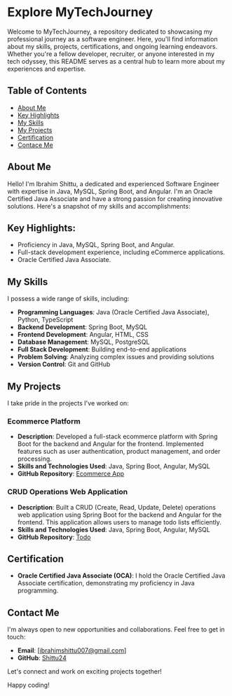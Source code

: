 # Explore MyTechJourney

Welcome to MyTechJourney, a repository dedicated to showcasing my professional journey as a software engineer. Here, you'll find information about my skills, projects, certifications, and ongoing learning endeavors. Whether you're a fellow developer, recruiter, or anyone interested in my tech odyssey, this README serves as a central hub to learn more about my experiences and expertise.

## Table of Contents

- [About Me](#about-me)
- [Key Highlights](#key-highlights)
- [My Skills](#my-skills)
- [My Projects](#my-projects)
- [Certification](#certification)
- [Contace Me](#contact-me)


## About Me

Hello! I'm Ibrahim Shittu, a dedicated and experienced Software Engineer with expertise in Java, MySQL, Spring Boot, and Angular. I'm an Oracle Certified Java Associate and have a strong passion for creating innovative solutions. Here's a snapshot of my skills and accomplishments:


## Key Highlights:

- Proficiency in Java, MySQL, Spring Boot, and Angular.
- Full-stack development experience, including eCommerce applications.
- Oracle Certified Java Associate.


## My Skills

I possess a wide range of skills, including:

- **Programming Languages**: Java (Oracle Certified Java Associate), Python, TypeScript
- **Backend Development**: Spring Boot, MySQL
- **Frontend Development**: Angular, HTML, CSS
- **Database Management**: MySQL, PostgreSQL
- **Full Stack Development**: Building end-to-end applications
- **Problem Solving**: Analyzing complex issues and providing solutions
- **Version Control**: Git and GitHub

## My Projects

I take pride in the projects I've worked on:

### Ecommerce Platform

- **Description**: Developed a full-stack ecommerce platform with Spring Boot for the backend and Angular for the frontend. Implemented features such as user authentication, product management, and order processing.
- **Skills and Technologies Used**: Java, Spring Boot, Angular, MySQL
- **GitHub Repository**: [Ecommerce App](https://github.com/shittu24/ecommerce-backend)

### CRUD Operations Web Application

- **Description**: Built a CRUD (Create, Read, Update, Delete) operations web application using Spring Boot for the backend and Angular for the frontend. This application allows users to manage todo lists efficiently.
- **Skills and Technologies Used**: Java, Spring Boot, Angular, MySQL
- **GitHub Repository**: [Todo](https://github.com/shittu24/Todo-API)

## Certification

- **Oracle Certified Java Associate (OCA)**: I hold the Oracle Certified Java Associate certification, demonstrating my proficiency in Java programming.

## Contact Me

I'm always open to new opportunities and collaborations. Feel free to get in touch:

- **Email**: [ibrahimshittu007@gmail.com]
- **GitHub**: [Shittu24](https://github.com/shittu24)

Let's connect and work on exciting projects together!

Happy coding!
